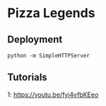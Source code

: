 # Pizza Legends

## Deployment

    python -m SimpleHTTPServer

## Tutorials

1: https://youtu.be/fyi4vfbKEeo
